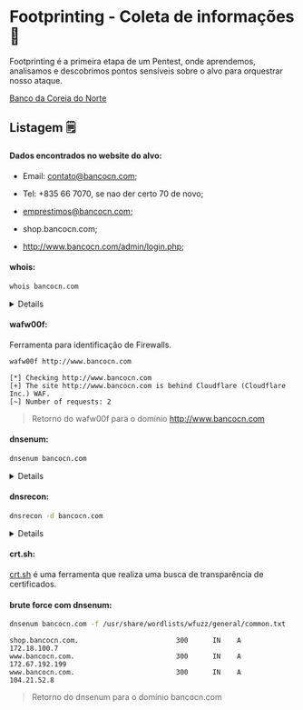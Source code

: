 # Footprinting - Coleta de informações 👣

Footprinting é a primeira etapa de um Pentest, onde aprendemos, analisamos e descobrimos pontos sensíveis sobre o alvo para orquestrar nosso ataque.

[Banco da Coreia do Norte](www.bancocn.com)

## Listagem 🗒️

#### Dados encontrados no website do alvo:

* Email: contato@bancocn.com;

* Tel: +835 66 7070, se nao der certo 70 de novo;

* emprestimos@bancocn.com;

* shop.bancocn.com;

* http://www.bancocn.com/admin/login.php;


#### whois:

```bash
whois bancocn.com
```
<details>

    Domain Name: BANCOCN.COM
    Registry Domain ID: 2109524495_DOMAIN_COM-VRSN
    Registrar WHOIS Server: whois.registrar.amazon.com
    Registrar URL: http://registrar.amazon.com
    Updated Date: 2023-02-24T00:52:20Z
    Creation Date: 2017-03-29T21:16:53Z
    Registry Expiry Date: 2024-03-29T21:16:53Z
    Registrar: Amazon Registrar, Inc.
    Registrar IANA ID: 468
    Registrar Abuse Contact Email: abuse@amazonaws.com
    Registrar Abuse Contact Phone: +1.2067406200
    Domain Status: clientDeleteProhibited https://icann.org/epp#clientDeleteProhibited
    Domain Status: clientTransferProhibited https://icann.org/epp#clientTransferProhibited
    Domain Status: clientUpdateProhibited https://icann.org/epp#clientUpdateProhibited
    Name Server: MEGAN.NS.CLOUDFLARE.COM
    Name Server: NOEL.NS.CLOUDFLARE.COM
    DNSSEC: unsigned
    URL of the ICANN Whois Inaccuracy Complaint Form: https://www.icann.org/wicf/
    >>> Last update of whois database: 2023-11-28T20:32:49Z <<<
>Retorno do whois para o domínio bancocn.com

</details>

#### wafw00f:

Ferramenta para identificação de Firewalls.

```bash
wafw00f http://www.bancocn.com
```
    [*] Checking http://www.bancocn.com
    [+] The site http://www.bancocn.com is behind Cloudflare (Cloudflare Inc.) WAF.
    [~] Number of requests: 2
>Retorno do wafw00f para o domínio http://www.bancocn.com

#### dnsenum:

```bash
dnsenum bancocn.com
```
<details>

    dnsenum VERSION:1.2.6

    -----   bancocn.com   -----


    Host's addresses:
    __________________

    bancocn.com.                             300      IN    A        172.67.192.199
    bancocn.com.                             300      IN    A        104.21.52.8


    Name Servers:
    ______________

    noel.ns.cloudflare.com.                  84509    IN    A        172.64.33.216
    noel.ns.cloudflare.com.                  84509    IN    A        173.245.59.216
    noel.ns.cloudflare.com.                  84509    IN    A        108.162.193.216
    megan.ns.cloudflare.com.                 86353    IN    A        173.245.58.197
    megan.ns.cloudflare.com.                 86353    IN    A        108.162.192.197
    megan.ns.cloudflare.com.                 86353    IN    A        172.64.32.197


    Mail (MX) Servers:
    ___________________

    googlemail.com.                          300      IN    A        142.250.219.5
>Retorno do dnsenum para o domínio bancocn.com
</details>

#### dnsrecon:

```bash
dnsrecon -d bancocn.com
```
<details>

    [*] std: Performing General Enumeration against: bancocn.com...
    [-] DNSSEC is not configured for bancocn.com
    [*] 	 SOA megan.ns.cloudflare.com 172.64.32.197
    [*] 	 SOA megan.ns.cloudflare.com 108.162.192.197
    [*] 	 SOA megan.ns.cloudflare.com 173.245.58.197
    [*] 	 SOA megan.ns.cloudflare.com 2606:4700:50::adf5:3ac5
    [*] 	 SOA megan.ns.cloudflare.com 2803:f800:50::6ca2:c0c5
    [*] 	 SOA megan.ns.cloudflare.com 2a06:98c1:50::ac40:20c5
    [*] 	 NS noel.ns.cloudflare.com 108.162.193.216
    [*] 	 Bind Version for 108.162.193.216 "2023.10.4"
    [*] 	 NS noel.ns.cloudflare.com 173.245.59.216
    [*] 	 Bind Version for 173.245.59.216 "2023.10.4"
    [*] 	 NS noel.ns.cloudflare.com 172.64.33.216
    [*] 	 Bind Version for 172.64.33.216 "2023.10.4"
    [*] 	 NS noel.ns.cloudflare.com 2a06:98c1:50::ac40:21d8
    [*] 	 Bind Version for 2a06:98c1:50::ac40:21d8 "2023.10.4"
    [*] 	 NS noel.ns.cloudflare.com 2606:4700:58::adf5:3bd8
    [*] 	 Bind Version for 2606:4700:58::adf5:3bd8 "2023.10.4"
    [*] 	 NS noel.ns.cloudflare.com 2803:f800:50::6ca2:c1d8
    [*] 	 Bind Version for 2803:f800:50::6ca2:c1d8 "2023.10.4"
    [*] 	 NS megan.ns.cloudflare.com 173.245.58.197
    [*] 	 Bind Version for 173.245.58.197 "2023.10.4"
    [*] 	 NS megan.ns.cloudflare.com 108.162.192.197
    [*] 	 Bind Version for 108.162.192.197 "2023.10.4"
    [*] 	 NS megan.ns.cloudflare.com 172.64.32.197
    [*] 	 Bind Version for 172.64.32.197 "2023.10.4"
    [*] 	 NS megan.ns.cloudflare.com 2a06:98c1:50::ac40:20c5
    [*] 	 Bind Version for 2a06:98c1:50::ac40:20c5 "2023.10.4"
    [*] 	 NS megan.ns.cloudflare.com 2803:f800:50::6ca2:c0c5
    [*] 	 Bind Version for 2803:f800:50::6ca2:c0c5 "2023.10.4"
    [*] 	 NS megan.ns.cloudflare.com 2606:4700:50::adf5:3ac5
    [*] 	 Bind Version for 2606:4700:50::adf5:3ac5 "2023.10.4"
    [*] 	 MX googlemail.com 142.250.219.5
    [*] 	 MX googlemail.com 2800:3f0:4001:82e::2005
    [*] 	 A bancocn.com 172.67.192.199
    [*] 	 A bancocn.com 104.21.52.8
    [*] 	 AAAA bancocn.com 2606:4700:3034::ac43:c0c7
    [*] 	 AAAA bancocn.com 2606:4700:3033::6815:3408
    [*] Enumerating SRV Records
    [-] No SRV Records Found for bancocn.com

>Retorno do dnsrecon para o domínio bancocn.com
</details>

#### crt.sh:

[crt.sh](https://crt.sh/) é uma ferramenta que realiza uma busca de transparência de certificados.

#### brute force com dnsenum:

```bash
dnsenum bancocn.com -f /usr/share/wordlists/wfuzz/general/common.txt
```

    shop.bancocn.com.                        300      IN    A        172.18.100.7
    www.bancocn.com.                         300      IN    A        172.67.192.199
    www.bancocn.com.                         300      IN    A        104.21.52.8
>Retorno do dnsenum para o domínio bancocn.com
